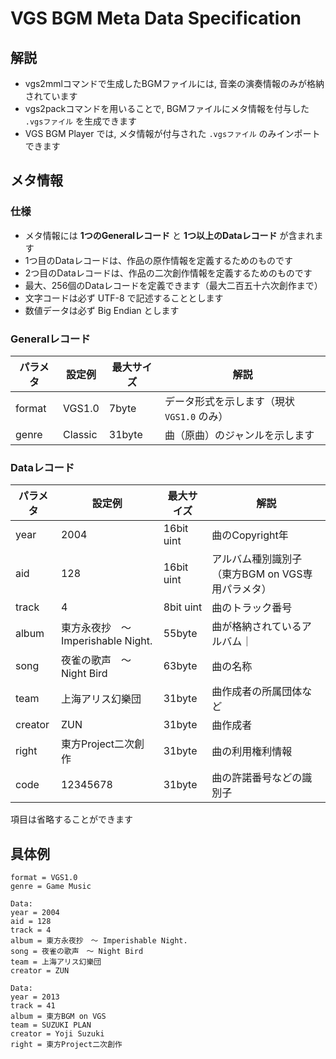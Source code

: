 # VGS BGM Meta Data Specification

## 解説
- vgs2mmlコマンドで生成したBGMファイルには, 音楽の演奏情報のみが格納されています
- vgs2packコマンドを用いることで, BGMファイルにメタ情報を付与した `.vgsファイル` を生成できます
- VGS BGM Player では, メタ情報が付与された `.vgsファイル` のみインポートできます

## メタ情報
### 仕様
- メタ情報には __1つのGeneralレコード__ と __1つ以上のDataレコード__ が含まれます
- 1つ目のDataレコードは、作品の原作情報を定義するためのものです
- 2つ目のDataレコードは、作品の二次創作情報を定義するためのものです
- 最大、256個のDataレコードを定義できます（最大二百五十六次創作まで）
- 文字コードは必ず UTF-8 で記述することとします
- 数値データは必ず Big Endian とします

### Generalレコード
|パラメタ|設定例|最大サイズ|解説|
|---|---|---|---|
|format|VGS1.0|7byte|データ形式を示します（現状 `VGS1.0` のみ）|
|genre|Classic|31byte|曲（原曲）のジャンルを示します|

### Dataレコード
|パラメタ|設定例|最大サイズ|解説|
|---|---|---|---|
|year|2004|16bit uint|曲のCopyright年|
|aid|128|16bit uint|アルバム種別識別子（東方BGM on VGS専用パラメタ）|
|track|4|8bit uint|曲のトラック番号|
|album|東方永夜抄　〜 Imperishable Night.|55byte|曲が格納されているアルバム｜
|song|夜雀の歌声　〜 Night Bird|63byte|曲の名称|
|team|上海アリス幻樂団|31byte|曲作成者の所属団体など|
|creator|ZUN|31byte|曲作成者|
|right|東方Project二次創作|31byte|曲の利用権利情報|
|code|12345678|31byte|曲の許諾番号などの識別子|

項目は省略することができます

## 具体例
```
format = VGS1.0
genre = Game Music

Data:
year = 2004
aid = 128
track = 4
album = 東方永夜抄　〜 Imperishable Night.
song = 夜雀の歌声　〜 Night Bird
team = 上海アリス幻樂団
creator = ZUN

Data:
year = 2013
track = 41
album = 東方BGM on VGS
team = SUZUKI PLAN
creator = Yoji Suzuki
right = 東方Project二次創作
```


